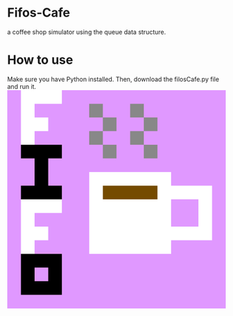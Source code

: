# Fifos-Cafe
a coffee shop simulator using the queue data structure.
# How to use
Make sure you have Python installed. Then, download the filosCafe.py file and run it.
![Logo](logo.png "Fifos-Cafe")
